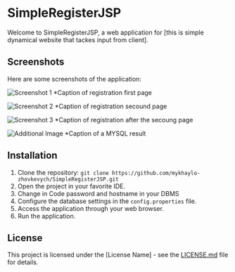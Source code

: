 # SimpleRegisterJSP

Welcome to SimpleRegisterJSP, a web application for [this is simple dynamical website that tackes input from client].

## Screenshots

Here are some screenshots of the application:

![Screenshot 1](https://github.com/mykhaylo-zhovkevych/SimpleRegisterJSP/assets/148889468/7c69983b-ad9d-4917-8ae8-d8686db4d271)
*Caption of registration first page 

![Screenshot 2](https://github.com/mykhaylo-zhovkevych/SimpleRegisterJSP/assets/148889468/24ad8a55-f8ec-45d5-80e8-18d97cf331e9)
*Caption of registration secound page 

![Screenshot 3](https://github.com/mykhaylo-zhovkevych/SimpleRegisterJSP/assets/148889468/c869378c-63ac-4ebc-8d19-b6be4a0347f1)
*Caption of registration after the secoung page

![Additional Image](https://github.com/mykhaylo-zhovkevych/SimpleRegisterJSP/assets/148889468/b7a91cec-7e3d-4a72-b29b-1a8bd6cf9851)
*Caption of a MYSQL result         


## Installation

1. Clone the repository: `git clone https://github.com/mykhaylo-zhovkevych/SimpleRegisterJSP.git`
2. Open the project in your favorite IDE.
3. Change in Code password and hostname in your DBMS
4. Configure the database settings in the `config.properties` file.
5. Access the application through your web browser.
6. Run the application.

## License

This project is licensed under the [License Name] - see the [LICENSE.md](LICENSE.md) file for details.










